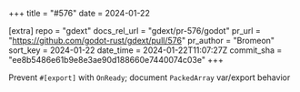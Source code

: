 +++
title = "#576"
date = 2024-01-22

[extra]
repo = "gdext"
docs_rel_url = "gdext/pr-576/godot"
pr_url = "https://github.com/godot-rust/gdext/pull/576"
pr_author = "Bromeon"
sort_key = 2024-01-22
date_time = 2024-01-22T11:07:27Z
commit_sha = "ee8b5486e61b9e8e3ae90d188660e7440074c03e"
+++

Prevent `#[export]` with `OnReady`; document `PackedArray` var/export behavior
